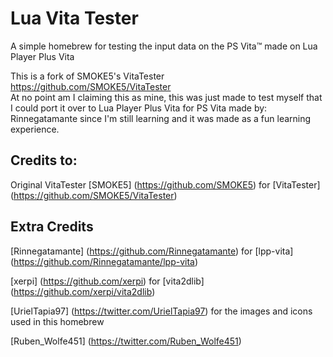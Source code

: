 Lua Vita Tester
==================

A simple homebrew for testing the input data on the PS Vita™ made on Lua Player Plus Vita

This is a fork of SMOKE5's VitaTester https://github.com/SMOKE5/VitaTester       
At no point am I claiming this as mine, this was just made to test myself that I 
could port it over to Lua Player Plus Vita for PS Vita made by: Rinnegatamante
since I'm still learning and it was made as a fun learning experience. 


## Credits to:

Original VitaTester [SMOKE5] (https://github.com/SMOKE5) for [VitaTester] (https://github.com/SMOKE5/VitaTester)

## Extra Credits

[Rinnegatamante] (https://github.com/Rinnegatamante) for [lpp-vita] (https://github.com/Rinnegatamante/lpp-vita)

[xerpi] (https://github.com/xerpi) for [vita2dlib] (https://github.com/xerpi/vita2dlib)

[UrielTapia97] (https://twitter.com/UrielTapia97) for the images and icons used in this homebrew

[Ruben_Wolfe451] (https://twitter.com/Ruben_Wolfe451)
